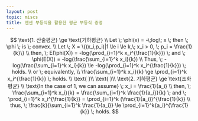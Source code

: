 ```yaml
---
layout: post
topic: miscs
title: 젠센 부등식을 활용한 평균 부등식 증명
---
```

$$
\text{1. 산술평균} \ge \text{기하평균} \\
Let \; \phi(x) = -\;log\; x \; then \; \phi \; is \; convex. \\
Let \; X = \{(x_i,p_i)|1 \le i \le k,\; x_i > 0, \; p_i = \frac{1}{k}\} \\
then, \; E(\phi(X)) = -log(\prod_{i=1}^k x_i^{\frac{1}{k}}) \; and \;
\phi(E(X)) = -log(\frac{\sum_{i=1}^k x_i}{k}) \\
Thus, \; -log(\frac{\sum_{i=1}^k x_i}{k}) \le -log(\prod_{i=1}^k x_i^{\frac{1}{k}}) \; holds. \\
or \; equivalently, \\
\frac{\sum_{i=1}^k x_i}{k} \ge \prod_{i=1}^k x_i^{\frac{1}{k}} \; holds. \\
\text{ }\\
\text{ }\\
\text{2. 기하평균} \ge \text{조화평균} \\
\text{In the case of 1, we can assume} \; x_i = \frac{1}{a_i} \\
then, \; \frac{\sum_{i=1}^k x_i}{k} = \frac{\sum_{i=1}^k \frac{1}{a_i}}{k} \; and \;
\prod_{i=1}^k x_i^{\frac{1}{k}} = \prod_{i=1}^k (\frac{1}{a_i})^{\frac{1}{k}} \\
thus, \; \frac{k}{\sum_{i=1}^k \frac{1}{a_i}} \le \prod_{i=1}^k{a_i}^{\frac{1}{k}} \; holds.
$$
